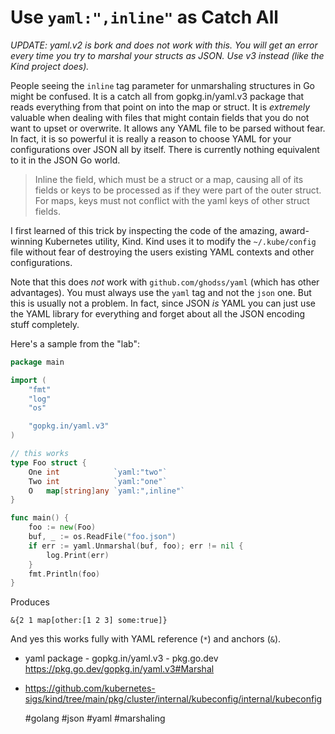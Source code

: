 # Use `yaml:",inline"` as Catch All

*UPDATE: yaml.v2 is bork and does not work with this. You will get an
error every time you try to marshal your structs as JSON. Use v3 instead
(like the Kind project does).*

People seeing the `inline` tag parameter for unmarshaling structures in
Go might be confused. It is a catch all from  gopkg.in/yaml.v3 package
that reads everything from that point on into the map or struct. It is
*extremely* valuable when dealing with files that might contain fields
that you do not want to upset or overwrite. It allows any YAML file to
be parsed without fear. In fact, it is so powerful it is really a reason
to choose YAML for your configurations over JSON all by itself. There is
currently nothing equivalent to it in the JSON Go world.

>  Inline the field, which must be a struct or a map, causing all of its
>  fields or keys to be processed as if they were part of the outer
>  struct. For maps, keys must not conflict with the yaml keys of other
>  struct fields.

I first learned of this trick by inspecting the code of the amazing,
award-winning Kubernetes utility, Kind. Kind uses it to modify the
`~/.kube/config` file without fear of destroying the users existing
YAML contexts and other configurations.

Note that this does *not* work with `github.com/ghodss/yaml` (which has
other advantages). You must always use the `yaml` tag and not the `json`
one. But this is usually not a problem. In fact, since JSON *is* YAML
you can just use the YAML library for everything and forget about all
the JSON encoding stuff completely.

Here's a sample from the "lab":

```go
package main

import (
	"fmt"
	"log"
	"os"

	"gopkg.in/yaml.v3"
)

// this works
type Foo struct {
	One int            `yaml:"two"`
	Two int            `yaml:"one"`
	O   map[string]any `yaml:",inline"`
}

func main() {
	foo := new(Foo)
	buf, _ := os.ReadFile("foo.json")
	if err := yaml.Unmarshal(buf, foo); err != nil {
		log.Print(err)
	}
	fmt.Println(foo)
}
```

Produces

```out
&{2 1 map[other:[1 2 3] some:true]}
```

And yes this works fully with YAML reference (`*`) and anchors (`&`).

* yaml package - gopkg.in/yaml.v3 - pkg.go.dev  
  <https://pkg.go.dev/gopkg.in/yaml.v3#Marshal>

* <https://github.com/kubernetes-sigs/kind/tree/main/pkg/cluster/internal/kubeconfig/internal/kubeconfig>

    #golang #json #yaml #marshaling
